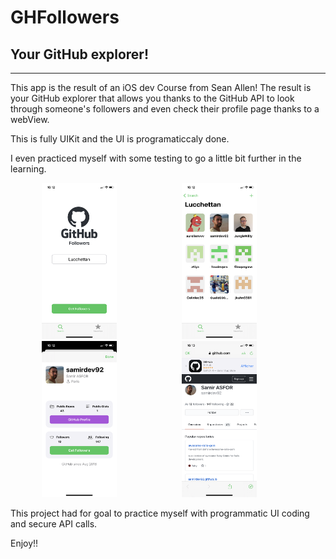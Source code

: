 # GHFollowers

## Your GitHub explorer!

---

This app is the result of an iOS dev Course from Sean Allen! 
The result is your GitHub explorer that allows you thanks to the GitHub API to look through someone's followers and even check their profile page thanks to a webView.

This is fully UIKit and the UI is programaticcaly done.

I even practiced myself with some testing to go a little bit further in the learning. 

<img src="https://github.com/lucchettan/GHFollowers/blob/master/searchVC.PNG" width="120" height="250" hspace="50"/> <img src="https://github.com/lucchettan/GHFollowers/blob/master/followersList.PNG" alt="Forest" width="120" height="250" hspace="50"/> <img src="https://github.com/lucchettan/GHFollowers/blob/master/followerView.PNG" alt="Mountains" width="120" height="250" hspace="50"/> <img src="https://github.com/lucchettan/GHFollowers/blob/master/webview.PNG" alt="Mountains" width="120" height="250" hspace="50"/>

This project had for goal to practice myself with programmatic UI coding and secure API calls.


Enjoy!! 
